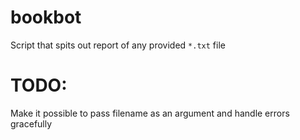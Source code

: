 # bookbot
Script that spits out report of any provided `*.txt` file

# TODO:
Make it possible to pass filename as an argument and handle errors gracefully

